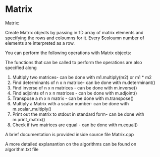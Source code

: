 # Matrix
Matrix:

Create Matrix objects by passing in 1D array of matrix elements and 
specifying the rows and coloumns for it. Every $coloumn number of 
 elements are interpreted as a row.

You can perform the following operations with Matrix objects: 

The functions that can be called to perform the operations are also 
specified along

1. Multiply two matrices- can be done with m1.multiply(m2) or m1 * m2
2. Find determinants of n x n matrice-  can be done with m.determinant()
3. Find inverse of n x n matrices - can be done with m.inverse()
4. Find adjoints of n x n matrices - can be done with m.adjoint()
5. Transpose a m x n matrix - can be done with m.transpose()
6. Multiply a Matrix with a scalar number- can be done with m.scalar_multiply()
7. Print out the matrix to stdout in standard form- can be done with m.print_matrix()
8. Check if two matrices are equal - can be done with m.equal()

A brief documentation is provided inside source file Matrix.cpp

A more detailed explanantion on the algorithms can be found on algorithm.txt file



 
